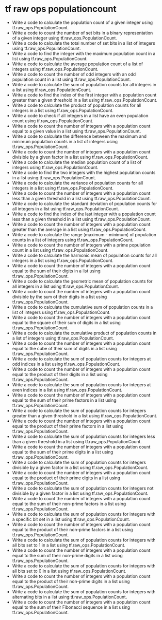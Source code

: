 # tf raw ops populationcount

- Write a code to calculate the population count of a given integer using tf.raw_ops.PopulationCount.
- Write a code to count the number of set bits in a binary representation of a given integer using tf.raw_ops.PopulationCount.
- Write a code to calculate the total number of set bits in a list of integers using tf.raw_ops.PopulationCount.
- Write a code to find the integer with the maximum population count in a list using tf.raw_ops.PopulationCount.
- Write a code to calculate the average population count of a list of integers using tf.raw_ops.PopulationCount.
- Write a code to count the number of odd integers with an odd population count in a list using tf.raw_ops.PopulationCount.
- Write a code to calculate the sum of population counts for all integers in a list using tf.raw_ops.PopulationCount.
- Write a code to find the index of the first integer with a population count greater than a given threshold in a list using tf.raw_ops.PopulationCount.
- Write a code to calculate the product of population counts for all integers in a list using tf.raw_ops.PopulationCount.
- Write a code to check if all integers in a list have an even population count using tf.raw_ops.PopulationCount.
- Write a code to count the number of integers with a population count equal to a given value in a list using tf.raw_ops.PopulationCount.
- Write a code to calculate the difference between the maximum and minimum population counts in a list of integers using tf.raw_ops.PopulationCount.
- Write a code to count the number of integers with a population count divisible by a given factor in a list using tf.raw_ops.PopulationCount.
- Write a code to calculate the median population count of a list of integers using tf.raw_ops.PopulationCount.
- Write a code to find the two integers with the highest population counts in a list using tf.raw_ops.PopulationCount.
- Write a code to calculate the variance of population counts for all integers in a list using tf.raw_ops.PopulationCount.
- Write a code to count the number of integers with a population count less than a given threshold in a list using tf.raw_ops.PopulationCount.
- Write a code to calculate the standard deviation of population counts for all integers in a list using tf.raw_ops.PopulationCount.
- Write a code to find the index of the last integer with a population count less than a given threshold in a list using tf.raw_ops.PopulationCount.
- Write a code to count the number of integers with a population count greater than the average in a list using tf.raw_ops.PopulationCount.
- Write a code to calculate the range (maximum - minimum) of population counts in a list of integers using tf.raw_ops.PopulationCount.
- Write a code to count the number of integers with a prime population count in a list using tf.raw_ops.PopulationCount.
- Write a code to calculate the harmonic mean of population counts for all integers in a list using tf.raw_ops.PopulationCount.
- Write a code to count the number of integers with a population count equal to the sum of their digits in a list using tf.raw_ops.PopulationCount.
- Write a code to calculate the geometric mean of population counts for all integers in a list using tf.raw_ops.PopulationCount.
- Write a code to count the number of integers with a population count divisible by the sum of their digits in a list using tf.raw_ops.PopulationCount.
- Write a code to calculate the cumulative sum of population counts in a list of integers using tf.raw_ops.PopulationCount.
- Write a code to count the number of integers with a population count equal to the square of their sum of digits in a list using tf.raw_ops.PopulationCount.
- Write a code to calculate the cumulative product of population counts in a list of integers using tf.raw_ops.PopulationCount.
- Write a code to count the number of integers with a population count equal to the cube of their sum of digits in a list using tf.raw_ops.PopulationCount.
- Write a code to calculate the sum of population counts for integers at odd indices in a list using tf.raw_ops.PopulationCount.
- Write a code to count the number of integers with a population count equal to the product of their digits in a list using tf.raw_ops.PopulationCount.
- Write a code to calculate the sum of population counts for integers at even indices in a list using tf.raw_ops.PopulationCount.
- Write a code to count the number of integers with a population count equal to the sum of their prime factors in a list using tf.raw_ops.PopulationCount.
- Write a code to calculate the sum of population counts for integers greater than a given threshold in a list using tf.raw_ops.PopulationCount.
- Write a code to count the number of integers with a population count equal to the product of their prime factors in a list using tf.raw_ops.PopulationCount.
- Write a code to calculate the sum of population counts for integers less than a given threshold in a list using tf.raw_ops.PopulationCount.
- Write a code to count the number of integers with a population count equal to the sum of their prime digits in a list using tf.raw_ops.PopulationCount.
- Write a code to calculate the sum of population counts for integers divisible by a given factor in a list using tf.raw_ops.PopulationCount.
- Write a code to count the number of integers with a population count equal to the product of their prime digits in a list using tf.raw_ops.PopulationCount.
- Write a code to calculate the sum of population counts for integers not divisible by a given factor in a list using tf.raw_ops.PopulationCount.
- Write a code to count the number of integers with a population count equal to the sum of their non-prime factors in a list using tf.raw_ops.PopulationCount.
- Write a code to calculate the sum of population counts for integers with a specific bit set in a list using tf.raw_ops.PopulationCount.
- Write a code to count the number of integers with a population count equal to the product of their non-prime factors in a list using tf.raw_ops.PopulationCount.
- Write a code to calculate the sum of population counts for integers with all bits set to 1 in a list using tf.raw_ops.PopulationCount.
- Write a code to count the number of integers with a population count equal to the sum of their non-prime digits in a list using tf.raw_ops.PopulationCount.
- Write a code to calculate the sum of population counts for integers with all bits set to 0 in a list using tf.raw_ops.PopulationCount.
- Write a code to count the number of integers with a population count equal to the product of their non-prime digits in a list using tf.raw_ops.PopulationCount.
- Write a code to calculate the sum of population counts for integers with alternating bits in a list using tf.raw_ops.PopulationCount.
- Write a code to count the number of integers with a population count equal to the sum of their Fibonacci sequence in a list using tf.raw_ops.PopulationCount.